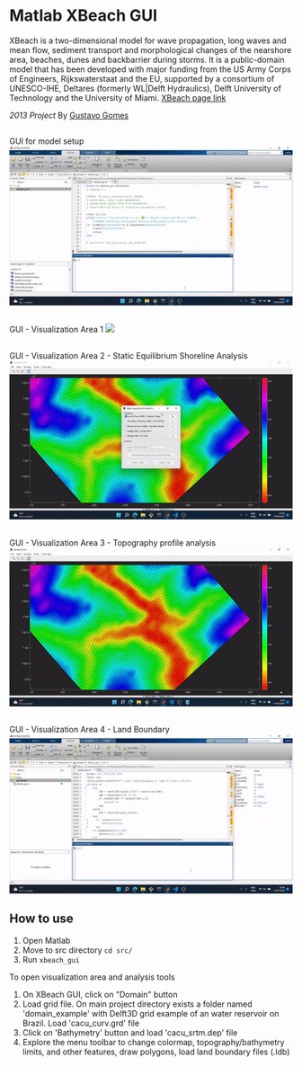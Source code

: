 
# Matlab XBeach GUI

XBeach is a two-dimensional model for wave propagation, long waves and mean flow, sediment transport and morphological changes of the nearshore area, beaches, dunes and backbarrier during storms. It is a public-domain model that has been developed with major funding from the US Army Corps of Engineers, Rijkswaterstaat and the EU, supported by a consortium of  UNESCO-IHE, Deltares (formerly WL|Delft Hydraulics), Delft University of Technology and the University of Miami.
[XBeach page link](https://oss.deltares.nl/web/xbeach/)

_2013 Project_
By [Gustavo Gomes](https://github.com/gustavo-gomes-ghg)

##
GUI for model setup
![](assets/gif/main_gui.gif)

##
GUI - Visualization Area 1
![](assets/gif/view_analysis_1.gif)

##
GUI - Visualization Area 2 - Static Equilibrium Shoreline Analysis
![](assets/gif/view_analysis_2.gif)

##
GUI - Visualization Area 3 - Topography profile analysis
![](assets/gif/profile_analysis.gif)

##
GUI - Visualization Area 4 - Land Boundary
![](assets/gif/land_boundary.gif)


## How to use
1) Open Matlab
2) Move to src directory `cd src/`
3) Run `xbeach_gui`

To open visualization area and analysis tools
1) On XBeach GUI, click on "Domain" button
2) Load grid file. On main project directory exists a folder named 'domain_example' with Delft3D grid example of an water reservoir on Brazil. Load 'cacu_curv.grd' file
3) Click on 'Bathymetry' button and load 'cacu_srtm.dep' file
4) Explore the menu toolbar to change colormap, topography/bathymetry limits, and other features, draw polygons, load land boundary files (.ldb)